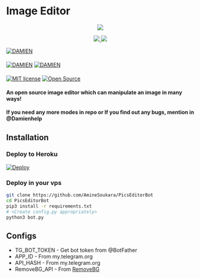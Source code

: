 # Image Editor

<p align="center">
  <a href="https://www.python.org">
    <img src="http://ForTheBadge.com/images/badges/made-with-python.svg">

  </a>
</p>
<p align="center">
  <a href="https://github.com/AmineSoukara/PicsEditorBot/stargazers">
    <img src="https://img.shields.io/github/stars/AmineSoukara/PicsEditorBot?style=social">

  </a>
  
  <a href="https://github.com/AmineSoukara/PicsEditorBot/fork">
    <img src="https://img.shields.io/github/forks/AmineSoukara/PicsEditorBot?label=Fork&style=social">

  </a>  
</p>

[![DAMIEN](https://img.shields.io/badge/Damien-Channel-orange?style=for-the-badge&logo=telegram)](https://telegram.dog/DamienSoukara)  
ㅤㅤㅤㅤㅤㅤㅤ  
[![DAMIEN](https://img.shields.io/badge/Damien-Support-red?style=flat&logo=telegram)](https://telegram.dog/Damienhelp)  [![DAMIEN](https://img.shields.io/badge/Damien-Website-red?style=flat&logo=CodersRank)](https://AMINESOUKARA.me)  
ㅤㅤㅤㅤㅤㅤㅤ  
[![MIT license](https://img.shields.io/badge/License-MIT-blue?style=flat)](https://github.com/AmineSoukara/PicsEditorBot/blob/main/COPYING)  [![Open Source](https://badges.frapsoft.com/os/v2/open-source.svg?v=103)](https://github.com/TroJanzHEX/Image-Editor)





#### An open source image editor which can manipulate an image in many ways!
#### If you need any more modes in repo or If you find out any bugs, mention in @Damienhelp

## Installation

### Deploy to Heroku
[![Deploy](https://www.herokucdn.com/deploy/button.svg)](https://heroku.com/deploy?template=https://github.com/AmineSoukara/PicsEditorBot)

### Deploy in your vps
```sh
git clone https://github.com/AmineSoukara/PicsEditorBot
cd PicsEditorBot
pip3 install -r requirements.txt
# <Create config.py appropriately>
python3 bot.py
```

## Configs

* TG_BOT_TOKEN  - Get bot token from @BotFather
* APP_ID        - From my.telegram.org
* API_HASH      - From my.telegram.org
* RemoveBG_API  - From [RemoveBG](https://www.remove.bg/b/background-removal-api)
